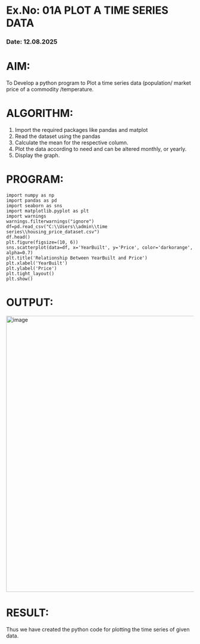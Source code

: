 # Ex.No: 01A PLOT A TIME SERIES DATA
###  Date: 12.08.2025

# AIM:
To Develop a python program to Plot a time series data (population/ market price of a commodity
/temperature.
# ALGORITHM:
1. Import the required packages like pandas and matplot
2. Read the dataset using the pandas
3. Calculate the mean for the respective column.
4. Plot the data according to need and can be altered monthly, or yearly.
5. Display the graph.
# PROGRAM:

```
import numpy as np
import pandas as pd
import seaborn as sns
import matplotlib.pyplot as plt
import warnings
warnings.filterwarnings("ignore")
df=pd.read_csv("C:\\Users\\admin\\time series\\housing_price_dataset.csv")
df.head()
plt.figure(figsize=(10, 6))
sns.scatterplot(data=df, x='YearBuilt', y='Price', color='darkorange', alpha=0.7)
plt.title('Relationship Between YearBuilt and Price')
plt.xlabel('YearBuilt')
plt.ylabel('Price')
plt.tight_layout()
plt.show()
```











# OUTPUT:

<img width="1238" height="740" alt="image" src="https://github.com/user-attachments/assets/15535053-c8f0-4bcf-9097-c2a8721dad9c" />






# RESULT:
Thus we have created the python code for plotting the time series of given data.
